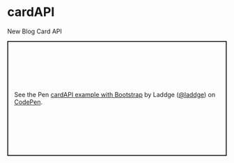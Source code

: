 # cardAPI
New Blog Card API
<p class="codepen" data-height="265" data-theme-id="dark" data-default-tab="html,result" data-user="laddge" data-slug-hash="yLMvrBZ" style="height: 265px; box-sizing: border-box; display: flex; align-items: center; justify-content: center; border: 2px solid; margin: 1em 0; padding: 1em;" data-pen-title="cardAPI example with Bootstrap">
  <span>See the Pen <a href="https://codepen.io/laddge/pen/yLMvrBZ">
  cardAPI example with Bootstrap</a> by Laddge (<a href="https://codepen.io/laddge">@laddge</a>)
  on <a href="https://codepen.io">CodePen</a>.</span>
</p>
<script async src="https://cpwebassets.codepen.io/assets/embed/ei.js"></script>
